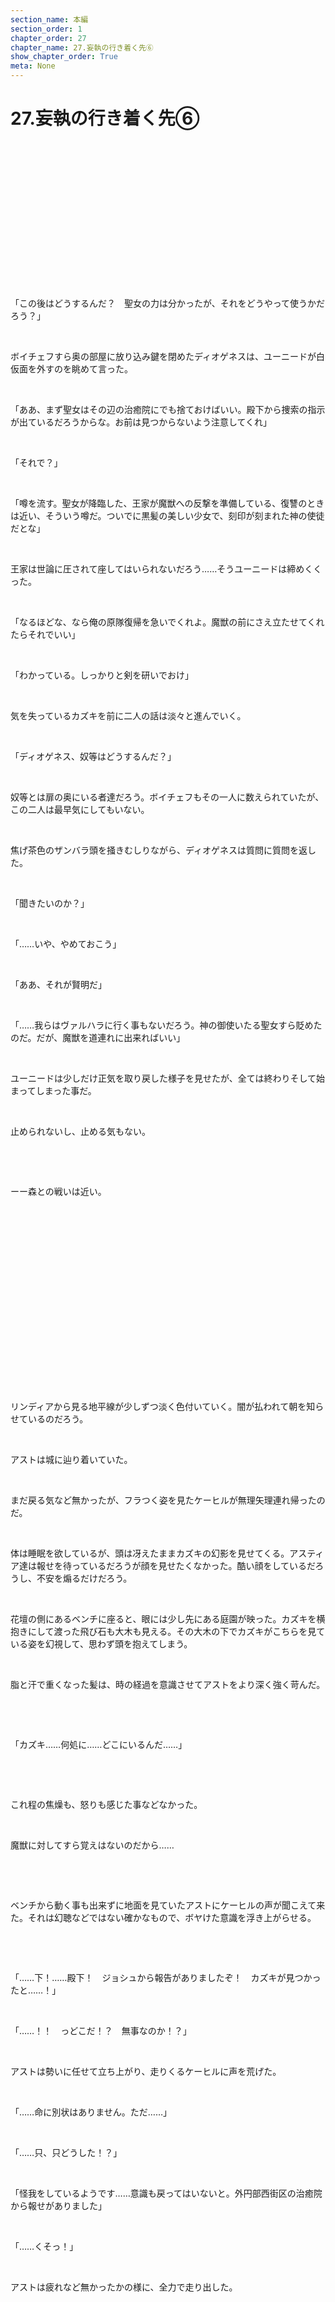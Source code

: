 ```yaml
---
section_name: 本編
section_order: 1
chapter_order: 27
chapter_name: 27.妄執の行き着く先⑥
show_chapter_order: True
meta: None
---
```


# 27.妄執の行き着く先⑥
<div class="novel_view" id="novel_honbun">
 <p id="L1">
 </p>
 <p id="L2">
  <br/>
 </p>
 <p id="L3">
  <br/>
 </p>
 <p id="L4">
  <br/>
 </p>
 <p id="L5">
  <br/>
 </p>
 <p id="L6">
  <br/>
 </p>
 <p id="L7">
  <br/>
 </p>
 <p id="L8">
  <br/>
 </p>
 <p id="L9">
  <br/>
 </p>
 <p id="L10">
  「この後はどうするんだ？　聖女の力は分かったが、それをどうやって使うかだろう？」
 </p>
 <p id="L11">
  <br/>
 </p>
 <p id="L12">
  ボイチェフすら奥の部屋に放り込み鍵を閉めたディオゲネスは、ユーニードが白仮面を外すのを眺めて言った。
 </p>
 <p id="L13">
  <br/>
 </p>
 <p id="L14">
  「ああ、まず聖女はその辺の治癒院にでも捨ておけばいい。殿下から捜索の指示が出ているだろうからな。お前は見つからないよう注意してくれ」
 </p>
 <p id="L15">
  <br/>
 </p>
 <p id="L16">
  「それで？」
 </p>
 <p id="L17">
  <br/>
 </p>
 <p id="L18">
  「噂を流す。聖女が降臨した、王家が魔獣への反撃を準備している、復讐のときは近い、そういう噂だ。ついでに黒髪の美しい少女で、刻印が刻まれた神の使徒だとな」
 </p>
 <p id="L19">
  <br/>
 </p>
 <p id="L20">
  王家は世論に圧されて座してはいられないだろう……そうユーニードは締めくくった。
 </p>
 <p id="L21">
  <br/>
 </p>
 <p id="L22">
  「なるほどな、なら俺の原隊復帰を急いでくれよ。魔獣の前にさえ立たせてくれたらそれでいい」
 </p>
 <p id="L23">
  <br/>
 </p>
 <p id="L24">
  「わかっている。しっかりと剣を研いでおけ」
 </p>
 <p id="L25">
  <br/>
 </p>
 <p id="L26">
  気を失っているカズキを前に二人の話は淡々と進んでいく。
 </p>
 <p id="L27">
  <br/>
 </p>
 <p id="L28">
  「ディオゲネス、奴等はどうするんだ？」
 </p>
 <p id="L29">
  <br/>
 </p>
 <p id="L30">
  奴等とは扉の奥にいる者達だろう。ボイチェフもその一人に数えられていたが、この二人は最早気にしてもいない。
 </p>
 <p id="L31">
  <br/>
 </p>
 <p id="L32">
  焦げ茶色のザンバラ頭を掻きむしりながら、ディオゲネスは質問に質問を返した。
 </p>
 <p id="L33">
  <br/>
 </p>
 <p id="L34">
  「聞きたいのか？」
 </p>
 <p id="L35">
  <br/>
 </p>
 <p id="L36">
  「……いや、やめておこう」
 </p>
 <p id="L37">
  <br/>
 </p>
 <p id="L38">
  「ああ、それが賢明だ」
 </p>
 <p id="L39">
  <br/>
 </p>
 <p id="L40">
  「……我らはヴァルハラに行く事もないだろう。神の御使いたる聖女すら貶めたのだ。だが、魔獣を道連れに出来ればいい」
 </p>
 <p id="L41">
  <br/>
 </p>
 <p id="L42">
  ユーニードは少しだけ正気を取り戻した様子を見せたが、全ては終わりそして始まってしまった事だ。
 </p>
 <p id="L43">
  <br/>
 </p>
 <p id="L44">
  止められないし、止める気もない。
 </p>
 <p id="L45">
  <br/>
 </p>
 <p id="L46">
  <br/>
 </p>
 <p id="L47">
  ーー森との戦いは近い。
 </p>
 <p id="L48">
  <br/>
 </p>
 <p id="L49">
  <br/>
 </p>
 <p id="L50">
  <br/>
 </p>
 <p id="L51">
  <br/>
 </p>
 <p id="L52">
  <br/>
 </p>
 <p id="L53">
  <br/>
 </p>
 <p id="L54">
  <br/>
 </p>
 <p id="L55">
  <br/>
 </p>
 <p id="L56">
  <br/>
 </p>
 <p id="L57">
  <br/>
 </p>
 <p id="L58">
  リンディアから見る地平線が少しずつ淡く色付いていく。闇が払われて朝を知らせているのだろう。
 </p>
 <p id="L59">
  <br/>
 </p>
 <p id="L60">
  アストは城に辿り着いていた。
 </p>
 <p id="L61">
  <br/>
 </p>
 <p id="L62">
  まだ戻る気など無かったが、フラつく姿を見たケーヒルが無理矢理連れ帰ったのだ。
 </p>
 <p id="L63">
  <br/>
 </p>
 <p id="L64">
  体は睡眠を欲しているが、頭は冴えたままカズキの幻影を見せてくる。アスティア達は報せを待っているだろうが顔を見せたくなかった。酷い顔をしているだろうし、不安を煽るだけだろう。
 </p>
 <p id="L65">
  <br/>
 </p>
 <p id="L66">
  花壇の側にあるベンチに座ると、眼には少し先にある庭園が映った。カズキを横抱きにして渡った飛び石も大木も見える。その大木の下でカズキがこちらを見ている姿を幻視して、思わず頭を抱えてしまう。
 </p>
 <p id="L67">
  <br/>
 </p>
 <p id="L68">
  脂と汗で重くなった髪は、時の経過を意識させてアストをより深く強く苛んだ。
 </p>
 <p id="L69">
  <br/>
 </p>
 <p id="L70">
  <br/>
 </p>
 <p id="L71">
  「カズキ……何処に……どこにいるんだ……」
 </p>
 <p id="L72">
  <br/>
 </p>
 <p id="L73">
  <br/>
 </p>
 <p id="L74">
  これ程の焦燥も、怒りも感じた事などなかった。
 </p>
 <p id="L75">
  <br/>
 </p>
 <p id="L76">
  魔獣に対してすら覚えはないのだから……
 </p>
 <p id="L77">
  <br/>
 </p>
 <p id="L78">
  <br/>
 </p>
 <p id="L79">
  ベンチから動く事も出来ずに地面を見ていたアストにケーヒルの声が聞こえて来た。それは幻聴などではない確かなもので、ボヤけた意識を浮き上がらせる。
 </p>
 <p id="L80">
  <br/>
 </p>
 <p id="L81">
  <br/>
 </p>
 <p id="L82">
  「……下！……殿下！　ジョシュから報告がありましたぞ！　カズキが見つかったと……！」
 </p>
 <p id="L83">
  <br/>
 </p>
 <p id="L84">
  「……！！　っどこだ！？　無事なのか！？」
 </p>
 <p id="L85">
  <br/>
 </p>
 <p id="L86">
  アストは勢いに任せて立ち上がり、走りくるケーヒルに声を荒げた。
 </p>
 <p id="L87">
  <br/>
 </p>
 <p id="L88">
  「……命に別状はありません。ただ……」
 </p>
 <p id="L89">
  <br/>
 </p>
 <p id="L90">
  「……只、只どうした！？」
 </p>
 <p id="L91">
  <br/>
 </p>
 <p id="L92">
  「怪我をしているようです……意識も戻ってはいないと。外円部西街区の治癒院から報せがありました」
 </p>
 <p id="L93">
  <br/>
 </p>
 <p id="L94">
  「……くそっ！」
 </p>
 <p id="L95">
  <br/>
 </p>
 <p id="L96">
  アストは疲れなど無かったかの様に、全力で走り出した。
 </p>
 <p id="L97">
  <br/>
 </p>
 <p id="L98">
  <br/>
 </p>
 <p id="L99">
  <br/>
 </p>
 <p id="L100">
  <br/>
 </p>
 <p id="L101">
  <br/>
 </p>
 <p id="L102">
  <br/>
 </p>
 <p id="L103">
  <br/>
 </p>
 <p id="L104">
  <br/>
 </p>
 <p id="L105">
  <br/>
 </p>
 <p id="L106">
  <br/>
 </p>
 <p id="L107">
  <br/>
 </p>
 <p id="L108">
  <br/>
 </p>
 <p id="L109">
  治癒院の前には馬が数頭、騎士も待機していた。人数こそ少ないが野次馬らしき住民の姿も見える。
 </p>
 <p id="L110">
  <br/>
 </p>
 <p id="L111">
  「殿下！」
 </p>
 <p id="L112">
  <br/>
 </p>
 <p id="L113">
  扉の前にいたジョシュが、馬が止まる前に飛び降りたアストに呼びかける。
 </p>
 <p id="L114">
  <br/>
 </p>
 <p id="L115">
  「ジョシュ！　カズキは！？」
 </p>
 <p id="L116">
  <br/>
 </p>
 <p id="L117">
  若き王子の只ならぬ形相に住民達も驚きを隠せない。街で出会えば手すら振り、皆に笑顔で接するのが当たり前だからだろう。やはり運び込まれた少女はアストの大事な人なのか、カズキと言う珍しい響きの名前も手伝って印象を強くした。
 </p>
 <p id="L118">
  <br/>
 </p>
 <p id="L119">
  「こちらへ……今は眠っています」
 </p>
 <p id="L120">
  <br/>
 </p>
 <p id="L121">
  早朝だからだろう、処置室らしき広間には人影はなかった。
 </p>
 <p id="L122">
  <br/>
 </p>
 <p id="L123">
  ジョシュは無言のまま誘導して、廊下の奥の一室を目指して歩く。木の床は足音を響かせたが、アストは焦る気持ちをそのままに歩を進めた。開いた扉の先、ベッドに横たわるカズキの姿を見て早足で近づくと、小さな手を両手で包んだ。
 </p>
 <p id="L124">
  <br/>
 </p>
 <p id="L125">
  「カズキ……」
 </p>
 <p id="L126">
  <br/>
 </p>
 <p id="L127">
  左手には巻いたばかりの白い包帯が目に入った。衣服は黒の間にあるようなものではなく、治癒院の貫頭衣だろう。カズキの小さな身体には合っていないため、まるで白いシーツで包まれているようだ。
 </p>
 <p id="L128">
  <br/>
 </p>
 <p id="L129">
  両手の中でカズキの体温を感じる事が出来たアストは漸く落ち着き、直ぐ側に人が立っているのが分かった。
 </p>
 <p id="L130">
  <br/>
 </p>
 <p id="L131">
  「殿下、こちらがカズキを見つけてくれた方です」
 </p>
 <p id="L132">
  <br/>
 </p>
 <p id="L133">
  ジョシュはそれを見計らって横に立つ女性を紹介した。年老いた老婆だが、矍鑠とした立ち姿と優しい眼差しで二人を見ていた。真っ白な頭髪を後ろでまとめ、やはり白の白衣を羽織っている。皺くちゃの顔や手には人生の厚みが見えて、誰もが尊敬の念を抱くだろう。
 </p>
 <p id="L134">
  <br/>
 </p>
 <p id="L135">
  「治癒師殿、失礼した。挨拶もせずに……」
 </p>
 <p id="L136">
  <br/>
 </p>
 <p id="L137">
  「構いませんよ。アスト様にとって大事な方なのでしょう？　御心配は尤もな事ですから。わたくしはここの治癒師をしておりますチェチリアと申します」
 </p>
 <p id="L138">
  <br/>
 </p>
 <p id="L139">
  チェチリアと名乗った老婆は、優しい眼差しと同じ暖かい声音でアストに返答を返した。
 </p>
 <p id="L140">
  <br/>
 </p>
 <p id="L141">
  「そう言って貰えると助かる。チェチリア殿、済まないが状況を教えてくれないか？　カズキは、この娘は大丈夫なのか？」
 </p>
 <p id="L142">
  <br/>
 </p>
 <p id="L143">
  「アスト様、チェチリアとお呼び下さいね？」
 </p>
 <p id="L144">
  <br/>
 </p>
 <p id="L145">
  やはり優しい声でアストに答えて、ニコリと笑った。皺くちゃの顔なのに何故か若返って見える不思議な笑みだった。
 </p>
 <p id="L146">
  <br/>
 </p>
 <p id="L147">
  「今朝治癒院の前に横たわっていたんです。怪我をしていましたし、周りには人影もなかったので中に運び込んで簡単ですが処置をしました」
 </p>
 <p id="L148">
  <br/>
 </p>
 <p id="L149">
  「……そうか」
 </p>
 <p id="L150">
  <br/>
 </p>
 <p id="L151">
  「外傷は左の掌、腕、左大腿部、いずれもナイフ等のキズです。それと両腕には鬱血の跡が……縄状のもので縛られていたのでしょう。腹部の両側にも擦過傷がありましたから身動きを取れないよう何かに固定されて……」
 </p>
 <p id="L152">
  <br/>
 </p>
 <p id="L153">
  カタカタと腰に差した剣が震えているのに気付いたチェチリアは、言葉を止めてアストの手を取った。唇を噛み締め、拳は痛い程に握っている。
 </p>
 <p id="L154">
  <br/>
 </p>
 <p id="L155">
  「ごめんなさいね……アスト様も王子とは言え一人の人間。我等と同じ、か弱き白神の信徒……」
 </p>
 <p id="L156">
  <br/>
 </p>
 <p id="L157">
  チェチリアはアストはまだ若い青年である事にも思い当たったが、紡いだ言葉は決して消えたりはしない。
 </p>
 <p id="L158">
  <br/>
 </p>
 <p id="L159">
  「命に関わる様な怪我ではありません。どうか心を鎮めて落ち着いて下さい。それと……女性としての尊厳も傷付けられてはおりませんから」
 </p>
 <p id="L160">
  <br/>
 </p>
 <p id="L161">
  優しくアストの手を摩り、ゆっくりと時間が過ぎるのを待った。
 </p>
 <p id="L162">
  <br/>
 </p>
 <p id="L163">
  「……済まない……大丈夫だ、チェチリア」
 </p>
 <p id="L164">
  <br/>
 </p>
 <p id="L165">
  「貴方様にそこまで心を砕かれるとは、この子も幸せな娘ですね。名前はカズキ……でしたか？」
 </p>
 <p id="L166">
  <br/>
 </p>
 <p id="L167">
  「ああ、カズキと言う……チェチリアは見ただろう？　この子は普通の娘ではないんだ」
 </p>
 <p id="L168">
  <br/>
 </p>
 <p id="L169">
  「刻印の数々は確かにそうなのでしょう……ですがアスト様。普通ではないなどと言ってはいけません。今は眠っていますが、最初に見つけた時は涙の跡がありました。我等と同様か弱き一人の人なのです。まだ小さな少女ではないですか……あら、フフフ、偉そうな事を言ってしまいましたね」
 </p>
 <p id="L170">
  <br/>
 </p>
 <p id="L171">
  歳を取ると小言が増えていけません……そう呟いてチェチリアは自嘲して見せた。
 </p>
 <p id="L172">
  <br/>
 </p>
 <p id="L173">
  「いや、その通りだ……私は何処かで距離を取っていたと思う。もっと寄り添って上げれば、いや寄り添いたいのに」
 </p>
 <p id="L174">
  <br/>
 </p>
 <p id="L175">
  アストはチェチリアの言葉に素直な気持ちを返した。
 </p>
 <p id="L176">
  <br/>
 </p>
 <p id="L177">
  窓から入って来た朝日の光の帯が部屋を明るく照らして、カズキの身体を浮き上がらせる。
 </p>
 <p id="L178">
  <br/>
 </p>
 <p id="L179">
  そこには世界にたった一人の聖女がいたが、アストには一人の愛する女性だと……そう思う事が出来た。
 </p>
 <p id="L180">
  <br/>
 </p>
 <p id="L181">
  <br/>
 </p>
 <p id="L182">
  <br/>
 </p>
 <p id="L183">
  <br/>
 </p>
 <p id="L184">
  <br/>
 </p>
 <p id="L185">
  <br/>
 </p>
 <p id="L186">
  <br/>
 </p>
 <p id="L187">
  <br/>
 </p>
 <p id="L188">
  <br/>
 </p>
 <p id="L189">
  <br/>
 </p>
 <p id="L190">
  <br/>
 </p>
 <p id="L191">
  <br/>
 </p>
 <p id="L192">
  チェチリアから城に連れ帰っても大丈夫だと聞いたアストは、優しくカズキを抱き上げて治癒院を出た。
 </p>
 <p id="L193">
  <br/>
 </p>
 <p id="L194">
  大きな貫頭衣はカズキの全身を包み、首元の刻印を隠せば只の少女でしかない。それでも柔らかな眼差しや壊れ物を扱う様に抱き上げた姿を見れば、アストの大事な人なのだと理解させる。残っていた住民達は、馬車に二人の姿が消えて立ち去るまで動く事は無かった。
 </p>
 <p id="L195">
  <br/>
 </p>
 <p id="L196">
  「黒い髪とは珍しいなあ」
 </p>
 <p id="L197">
  <br/>
 </p>
 <p id="L198">
  「だが見たか？　凄く綺麗な娘だった……アスティア様とは違う美しさだよな」
 </p>
 <p id="L199">
  <br/>
 </p>
 <p id="L200">
  「遂にアスト様に想い人が現れたんだな。怪我は心配だが、久しぶりに目出度い話だぞ」
 </p>
 <p id="L201">
  <br/>
 </p>
 <p id="L202">
  「次期王妃か…… 」
 </p>
 <p id="L203">
  <br/>
 </p>
 <p id="L204">
  アストや騎士達がいなくなった治癒院の前ではザワザワと噂話が花開いていた。
 </p>
 <p id="L205">
  <br/>
 </p>
 <p id="L206">
  「俺は知ってるぜ、凄い事をな……」
 </p>
 <p id="L207">
  <br/>
 </p>
 <p id="L208">
  あまり見かけない男が馬車が走り去った方を見ながら呟いている。大きくはなくとも通る声と男が持つ雰囲気に皆が興味を引かれて注目を集める。
 </p>
 <p id="L209">
  <br/>
 </p>
 <p id="L210">
  「凄い事ってなんだよ、次期王妃以上の凄い事なんてあるのか？」
 </p>
 <p id="L211">
  <br/>
 </p>
 <p id="L212">
  噂話をしていた住民達の一人が思わず聞いた。
 </p>
 <p id="L213">
  <br/>
 </p>
 <p id="L214">
  「刻印だよ、刻印。しかも一つや二つじゃないんだ。あれは間違いなく神々に愛された使徒だな……」
 </p>
 <p id="L215">
  <br/>
 </p>
 <p id="L216">
  「はあ？　刻印だあ？　一つ二つじゃないって、まさか三つもあるってか？」
 </p>
 <p id="L217">
  <br/>
 </p>
 <p id="L218">
  冗談に皆から笑い声が上がったが、その男は微動だにせずにジッと見つめ返してくる。
 </p>
 <p id="L219">
  <br/>
 </p>
 <p id="L220">
  「騎士様から聞いたんだよ……アスティア様もカーディル陛下もご存知らしい。ホントかどうかわからないが、黒の間に住んでるんだと」
 </p>
 <p id="L221">
  <br/>
 </p>
 <p id="L222">
  「黒の間！？　おいおい与太話じゃないだろうな？」
 </p>
 <p id="L223">
  <br/>
 </p>
 <p id="L224">
  「いーや……黒の間は最近別の名で呼ばれるらしいぜ？」
 </p>
 <p id="L225">
  <br/>
 </p>
 <p id="L226">
  誰かがゴクリと唾を飲み込み、笑い声も完全に消えた。
 </p>
 <p id="L227">
  <br/>
 </p>
 <p id="L228">
  「別の名って……？」
 </p>
 <p id="L229">
  <br/>
 </p>
 <p id="L230">
  焦げ茶色のザンバラ頭の男は、同じ色の眼を全員に這わせて答えた。
 </p>
 <p id="L231">
  <br/>
 </p>
 <p id="L232">
  <br/>
 </p>
 <p id="L233">
  <br/>
 </p>
 <p id="L234">
  <br/>
 </p>
 <p id="L235">
  「……聖女の間、と」
 </p>
 <p id="L236">
  <br/>
 </p>
 <p id="L237">
  <br/>
 </p>
 <p id="L238">
  <br/>
 </p>
 <p id="L239">
  <br/>
 </p>
 <p id="L240">
  <br/>
 </p>
 <p id="L241">
  <br/>
 </p>
 <p id="L242">
  <br/>
 </p>
 <p id="L243">
  <br/>
 </p>
 <p id="L244">
  <br/>
 </p>
 <p id="L245">
  <br/>
 </p>
 <p id="L246">
  <br/>
 </p>
 <p id="L247">
  <br/>
 </p>
 <p id="L248">
  <br/>
 </p>
 <p id="L249">
  <br/>
 </p>
 <p id="L250">
  <br/>
 </p>
 <p id="L251">
  <br/>
 </p>
 <p id="L252">
  「アスティアに知らせて上げないと……クイン達も心配しているだろう……」
 </p>
 <p id="L253">
  <br/>
 </p>
 <p id="L254">
  簡易的な馬車のため四人程度しか座る場所はない。アストの向かい側に横たわるカズキの意識はまだ戻らないが、手の届く場所にいるのを知ると安堵の溜息が止まらない。
 </p>
 <p id="L255">
  <br/>
 </p>
 <p id="L256">
  揺れる床に膝をつき側に来ると、初めて会った時を思い出していた。
 </p>
 <p id="L257">
  <br/>
 </p>
 <p id="L258">
  「あの時もこうやって君を見ていた。やはり眠ったままで、その美しさに驚いたものだよ」
 </p>
 <p id="L259">
  <br/>
 </p>
 <p id="L260">
  カズキの頭に手を添え、柔らかでサラサラとした黒髪を撫でて囁いた。
 </p>
 <p id="L261">
  <br/>
 </p>
 <p id="L262">
  「怖かっただろう……本当に済まない……」
 </p>
 <p id="L263">
  <br/>
 </p>
 <p id="L264">
  黒髪を優しく避けて現れた額に、アストはそっと唇を落とした。
 </p>
 <p id="L265">
  <br/>
 </p>
 <p id="L266">
  「聖女だとか刻印とか、そんな事は関係ない。いつの日か私の横で笑顔を浮かべてくれたら……それだけでいい」
 </p>
 <p id="L267">
  <br/>
 </p>
 <p id="L268">
  チェチリアの言葉はアストの心に小さな変化を起こしたが、それは否定するようなものではない。ただ素直に受け入れて従うだけで良かった。
 </p>
 <p id="L269">
  <br/>
 </p>
 <p id="L270">
  「最初からアスティアはそうしていた。カズキは手の掛かる妹だと。聖女などではなく一人の人間と認めていなかったのは私だけだった様だな……情けない話だ……」
 </p>
 <p id="L271">
  <br/>
 </p>
 <p id="L272">
  <br/>
 </p>
 <p id="L273">
  自嘲は馬車の中に溶けていく。
 </p>
 <p id="L274">
  <br/>
 </p>
 <p id="L275">
  そして微笑みへと変わっていった。
 </p>
 <p id="L276">
  <br/>
 </p>
 <p id="L277">
  <br/>
 </p>
 <p id="L278">
  <br/>
 </p>
 <p id="L279">
  <br/>
 </p>
 <p id="L280">
  <br/>
 </p>
 <p id="L281">
  <br/>
 </p>
 <p id="L282">
  <br/>
 </p>
 <p id="L283">
  <br/>
 </p>
 <p id="L284">
  <br/>
 </p>
 <p id="L285">
  <br/>
 </p>
 <p id="L286">
  <br/>
 </p>
 <p id="L287">
  <br/>
 </p>
 <p id="L288">
  <br/>
 </p>
 <p id="L289">
  <br/>
 </p>
</div>

